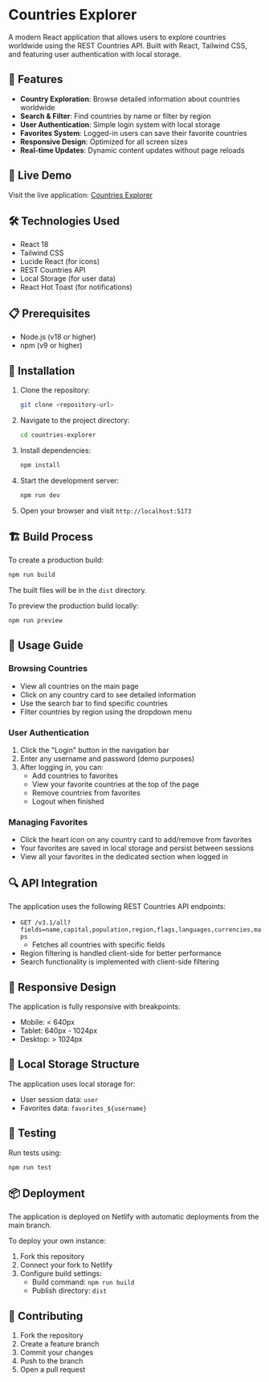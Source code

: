 # Countries Explorer

A modern React application that allows users to explore countries worldwide using the REST Countries API. Built with React, Tailwind CSS, and featuring user authentication with local storage.

## 🌟 Features

- **Country Exploration**: Browse detailed information about countries worldwide
- **Search & Filter**: Find countries by name or filter by region
- **User Authentication**: Simple login system with local storage
- **Favorites System**: Logged-in users can save their favorite countries
- **Responsive Design**: Optimized for all screen sizes
- **Real-time Updates**: Dynamic content updates without page reloads

## 🚀 Live Demo

Visit the live application: [Countries Explorer](https://heartfelt-sorbet-78996f.netlify.app)

## 🛠️ Technologies Used

- React 18
- Tailwind CSS
- Lucide React (for icons)
- REST Countries API
- Local Storage (for user data)
- React Hot Toast (for notifications)

## 📋 Prerequisites

- Node.js (v18 or higher)
- npm (v9 or higher)

## 🔧 Installation

1. Clone the repository:
   ```bash
   git clone <repository-url>
   ```

2. Navigate to the project directory:
   ```bash
   cd countries-explorer
   ```

3. Install dependencies:
   ```bash
   npm install
   ```

4. Start the development server:
   ```bash
   npm run dev
   ```

5. Open your browser and visit `http://localhost:5173`

## 🏗️ Build Process

To create a production build:

```bash
npm run build
```

The built files will be in the `dist` directory.

To preview the production build locally:

```bash
npm run preview
```

## 📱 Usage Guide

### Browsing Countries
- View all countries on the main page
- Click on any country card to see detailed information
- Use the search bar to find specific countries
- Filter countries by region using the dropdown menu

### User Authentication
1. Click the "Login" button in the navigation bar
2. Enter any username and password (demo purposes)
3. After logging in, you can:
   - Add countries to favorites
   - View your favorite countries at the top of the page
   - Remove countries from favorites
   - Logout when finished

### Managing Favorites
- Click the heart icon on any country card to add/remove from favorites
- Your favorites are saved in local storage and persist between sessions
- View all your favorites in the dedicated section when logged in

## 🔍 API Integration

The application uses the following REST Countries API endpoints:

- `GET /v3.1/all?fields=name,capital,population,region,flags,languages,currencies,maps`
  - Fetches all countries with specific fields
- Region filtering is handled client-side for better performance
- Search functionality is implemented with client-side filtering

## 📱 Responsive Design

The application is fully responsive with breakpoints:
- Mobile: < 640px
- Tablet: 640px - 1024px
- Desktop: > 1024px

## 🔐 Local Storage Structure

The application uses local storage for:
- User session data: `user`
- Favorites data: `favorites_${username}`

## 🧪 Testing

Run tests using:
```bash
npm run test
```

## 📦 Deployment

The application is deployed on Netlify with automatic deployments from the main branch.

To deploy your own instance:
1. Fork this repository
2. Connect your fork to Netlify
3. Configure build settings:
   - Build command: `npm run build`
   - Publish directory: `dist`

## 🤝 Contributing

1. Fork the repository
2. Create a feature branch
3. Commit your changes
4. Push to the branch
5. Open a pull request

